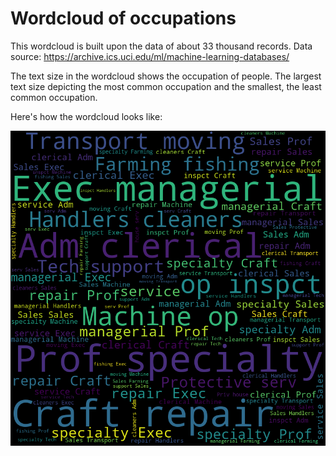 # Wordcloud of occupations

This wordcloud is built upon the data of about 33 thousand records. 
Data source: https://archive.ics.uci.edu/ml/machine-learning-databases/

The text size in the wordcloud shows the occupation of people. The largest text size depicting the most common occupation and the smallest, the least common occupation.

Here's how the wordcloud looks like:

![wordcloud](mtpltlib_fig1.png)